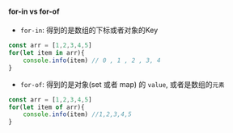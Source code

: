 #### for-in vs for-of
- `for-in`: 得到的是数组的下标或者对象的Key
```js
const arr = [1,2,3,4,5]
for(let item in arr){
    console.info(item) // 0 , 1 , 2 , 3, 4 
}
```
- `for-of`: 得到的是对象(set 或者 map) 的 `value`, 或者是数组的`元素`
```js
const arr = [1,2,3,4,5]
for(let item of arr){
    console.info(item) //1,2,3,4,5
}
```